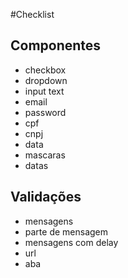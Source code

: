 #Checklist 

## Componentes

* checkbox
* dropdown
* input text
* email
* password
* cpf
* cnpj
* data
* mascaras
* datas


## Validações

* mensagens
* parte de mensagem
* mensagens com delay
* url
* aba